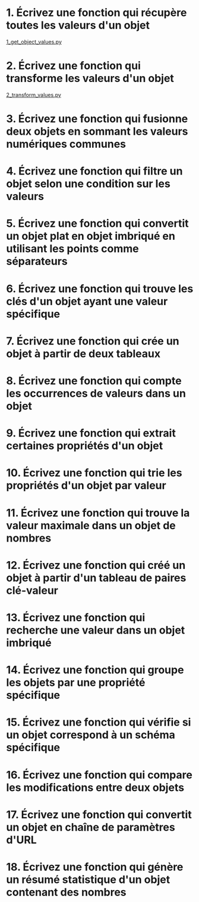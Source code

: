 # 1. Écrivez une fonction qui récupère toutes les valeurs d'un objet
[1_get_object_values.py](get_object_values.py)
# 2. Écrivez une fonction qui transforme les valeurs d'un objet
[2_transform_values.py](transform_values.py)
# 3. Écrivez une fonction qui fusionne deux objets en sommant les valeurs numériques communes
# 4. Écrivez une fonction qui filtre un objet selon une condition sur les valeurs
# 5. Écrivez une fonction qui convertit un objet plat en objet imbriqué en utilisant les points comme séparateurs
# 6. Écrivez une fonction qui trouve les clés d'un objet ayant une valeur spécifique
# 7. Écrivez une fonction qui crée un objet à partir de deux tableaux
# 8. Écrivez une fonction qui compte les occurrences de valeurs dans un objet
# 9. Écrivez une fonction qui extrait certaines propriétés d'un objet
# 10. Écrivez une fonction qui trie les propriétés d'un objet par valeur
# 11. Écrivez une fonction qui trouve la valeur maximale dans un objet de nombres
# 12. Écrivez une fonction qui créé un objet à partir d'un tableau de paires clé-valeur
# 13. Écrivez une fonction qui recherche une valeur dans un objet imbriqué
# 14. Écrivez une fonction qui groupe les objets par une propriété spécifique
# 15. Écrivez une fonction qui vérifie si un objet correspond à un schéma spécifique
# 16. Écrivez une fonction qui compare les modifications entre deux objets
# 17. Écrivez une fonction qui convertit un objet en chaîne de paramètres d'URL
# 18. Écrivez une fonction qui génère un résumé statistique d'un objet contenant des nombres